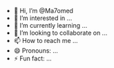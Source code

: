 - 👋 Hi, I’m @Ma7omed
- 👀 I’m interested in ...
- 🌱 I’m currently learning ...
- 💞️ I’m looking to collaborate on ...
- 📫 How to reach me ...
- 😄 Pronouns: ...
- ⚡ Fun fact: ...

<!---
Ma7omed/Ma7omed is a ✨ special ✨ repository because its `README.md` (this file) appears on your GitHub profile.
You can click the Preview link to take a look at your changes.
--->

